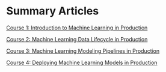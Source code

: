 # Summary Articles

[Course 1: Introduction to Machine Learning in Production](https://towardsdatascience.com/key-learning-points-from-mlops-specialization-course-deeplearning-ai-andrew-ng-5d0746605752)

[Course 2: Machine Learning Data Lifecycle in Production](https://towardsdatascience.com/key-learning-points-from-mlops-specialization-course-2-13af51e22d90)

[Course 3: Machine Learning Modeling Pipelines in Production](https://towardsdatascience.com/key-learning-points-from-mlops-specialization-course-3-9e67558212ee)

[Course 4: Deploying Machine Learning Models in Production](https://towardsdatascience.com/key-learning-points-from-mlops-specialization-course-4-ee39bbd2864b)


